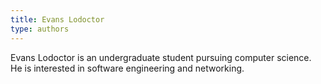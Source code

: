 ```yaml
---
title: Evans Lodoctor
type: authors
---
```

Evans Lodoctor is an undergraduate student pursuing computer science. He is interested in software engineering and networking.
